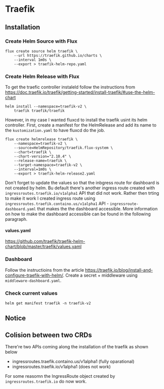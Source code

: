 # Traefik

## Installation

### Create Helm Source with Flux
```
flux create source helm traefik \
    --url https://traefik.github.io/charts \
    --interval 1m0s \
    --export > traefik-helm-repo.yaml
```

### Create Helm Release with Flux

To get the traefic controller instaleld follow the instructions from https://doc.traefik.io/traefik/getting-started/install-traefik/#use-the-helm-chart

```
helm install --namespace=traefik-v2 \
    traefik traefik/traefik
```
However, in my case I wanted fluxcd to install the traefik usint its helm controller.
First, create a manifest for the HelmRelease and add its name to the `kustomization.yaml` to have fluxcd do the job.

```
flux create helmrelease traefik \
    --namespace=traefik-v2 \
    --source=HelmRepository/traefik.flux-system \
    --chart=traefik \
    --chart-version="2.10.4" \
    --release-name=traefik \
    --target-namespace=traefik-v2 \
    --interval=1m0s \
    --export > traefik-helm-release2.yaml
```

Don't forget to update the values so that the inbgress route for dashboard is not created by helm. Bu default there's another ingress route created with `ingressroutes.traefik.io/v1alpha1` API that did not work. Rather then trting to make it work I created ingress route using `ingressroutes.traefik.containo.us/v1alpha1` API - `ingressroute-dashboard.yaml` that makes the the dashboard accessible. More information on how to make the dashboard accessible can be found in the following paragraph.


#### values.yaml
https://github.com/traefik/traefik-helm-chart/blob/master/traefik/values.yaml


### Dashboard

Follow the instructioins from the article https://traefik.io/blog/install-and-configure-traefik-with-helm/.
Create a secret + middleware using `middleware-dashboard.yaml`.

### Check current values

```
helm get manifest traefik -n traefik-v2
```

## Notice

## Colision between  two CRDs

There're two APIs coming along the installation of the traefik as shown below
- ingressroutes.traefik.containo.us/v1alpha1 (fully oparational)
- ingressroutes.traefik.io/v1alpha1 (does not work)

For some reasomn the IngressRoute object created by `ingressroutes.traefik.io` do now work.
